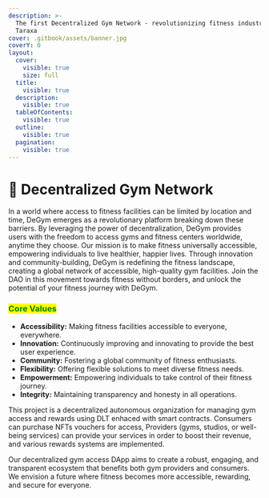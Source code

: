 ```yaml
---
description: >-
  The first Decentralized Gym Network - revolutionizing fitness industry with
  Taraxa
cover: .gitbook/assets/banner.jpg
coverY: 0
layout:
  cover:
    visible: true
    size: full
  title:
    visible: true
  description:
    visible: true
  tableOfContents:
    visible: true
  outline:
    visible: true
  pagination:
    visible: true
---
```


# 💚 Decentralized Gym Network

In a world where access to fitness facilities can be limited by location and time, DeGym emerges as a revolutionary platform breaking down these barriers. By leveraging the power of decentralization, DeGym provides users with the freedom to access gyms and fitness centers worldwide, anytime they choose. Our mission is to make fitness universally accessible, empowering individuals to live healthier, happier lives. Through innovation and community-building, DeGym is redefining the fitness landscape, creating a global network of accessible, high-quality gym facilities. Join the DAO in this movement towards fitness without borders, and unlock the potential of your fitness journey with DeGym.

### <mark style="color:green;">Core Values</mark>

* **Accessibility:** Making fitness facilities accessible to everyone, everywhere.
* **Innovation:** Continuously improving and innovating to provide the best user experience.
* **Community:** Fostering a global community of fitness enthusiasts.
* **Flexibility:** Offering flexible solutions to meet diverse fitness needs.
* **Empowerment:** Empowering individuals to take control of their fitness journey.
* **Integrity:** Maintaining transparency and honesty in all operations.

This project is a decentralized autonomous organization for managing gym access and rewards using DLT enhaced with smart contracts. Consumers can purchase NFTs vouchers for access, Providers (gyms, studios, or well-being services) can provide your services in order to boost their revenue, and various rewards systems are implemented.

Our decentralized gym access DApp aims to create a robust, engaging, and transparent ecosystem that benefits both gym providers and consumers. We envision a future where fitness becomes more accessible, rewarding, and secure for everyone.
